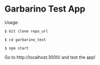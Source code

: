 # Garbarino Test App

Usage:
```
$ Git clone repo_url

$ cd garbarino_test

$ npm start

```

Go to http://localhost:3000/ and test the app!
